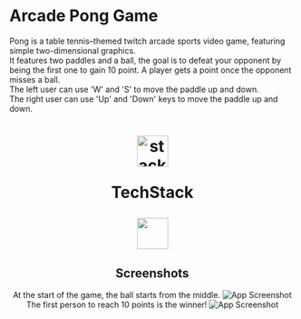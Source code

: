 # Arcade Pong Game
Pong is a table tennis–themed twitch arcade sports video game, featuring simple two-dimensional graphics. 
<br>
It features two paddles and a ball, the goal is to defeat your opponent by being the first one to gain 10 point. A player gets a point once the opponent misses a ball.
<br>
The left user can use 'W' and 'S' to move the paddle up and down.
<br>
The right user can use 'Up' and 'Down' keys to move the paddle up and down.

<h1 align="center">
  <img src="https://ik.imagekit.io/pq7opoglh/GitHub_ReadMe/stack_GjMfbKvDP.svg?ik-sdk-version=javascript-1.4.3&updatedAt=1655143763495" width="55" alt="stacklogo-python" />

 TechStack</h1>

<div align="center"><img width="55" src="https://raw.githubusercontent.com/gilbarbara/logos/master/logos/python.svg"/>

## Screenshots
At the start of the game, the ball starts from the middle.
![App Screenshot](https://ik.imagekit.io/pq7opoglh/GitHub_ReadMe/PythonMiniProjects/Pong_Game/Start_game_FQXHUwYhX.png?ik-sdk-version=javascript-1.4.3&updatedAt=1655826778628)
<br>
The first person to reach 10 points is the winner!
![App Screenshot](https://ik.imagekit.io/pq7opoglh/GitHub_ReadMe/PythonMiniProjects/Pong_Game/winner_47B2y0huh.png?ik-sdk-version=javascript-1.4.3&updatedAt=1655970309071)
</div>